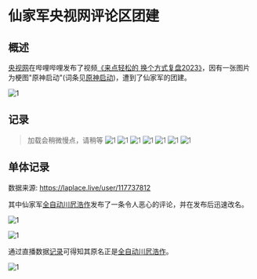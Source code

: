 # 仙家军央视网评论区团建

## 概述
[央视网](https://space.bilibili.com/222103174)在哔哩哔哩发布了视频[《来点轻松的 换个方式复盘2023》](https://www.bilibili.com/video/BV1Ve411r7yv/)，因有一张图片为梗图"原神启动"(词条见[原神启动](/ys/entry/原神启动))，遭到了仙家军的团建。

![1](./1.jpg)

## 记录
> 加载会稍微慢点，请稍等
![1](./2.jpg)
![1](./3.jpg)
![1](./4.jpg)
![1](./5.jpg)
![1](./6.jpg)
![1](./7.jpg)
![1](./8.jpg)



## 单体记录

数据来源: https://laplace.live/user/117737812

其中仙家军[全自动川凥浩作](https://space.bilibili.com/117737812)发布了一条令人恶心的评论，并在发布后迅速改名。



![1](./9.jpg)



![1](./10.jpg)



通过直播数据[记录](https://laplace.live/user/117737812)可得知其原名正是[全自动川凥浩作](https://space.bilibili.com/117737812)。

![1](./11.jpg)